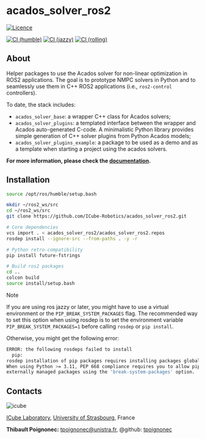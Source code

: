 # acados_solver_ros2

[![Licence](https://img.shields.io/badge/License-Apache%202.0-blue.svg)](https://opensource.org/licenses/Apache-2.0)

[![CI (humble)](https://github.com/ICube-Robotics/acados_solver_ros2/actions/workflows/ci-humble.yml/badge.svg?branch=main)](https://github.com/ICube-Robotics/acados_solver_ros2/actions/workflows/ci-humble.yml)
[![CI (jazzy)](https://github.com/ICube-Robotics/acados_solver_ros2/actions/workflows/ci-jazzy.yaml/badge.svg?branch=main)](https://github.com/ICube-Robotics/acados_solver_ros2/actions/workflows/ci-jazzy.yaml)
[![CI (rolling)](https://github.com/ICube-Robotics/acados_solver_ros2/actions/workflows/ci-rolling.yaml/badge.svg)](https://github.com/ICube-Robotics/acados_solver_ros2/actions/workflows/ci-rolling.yaml)

## About ##

Helper packages to use the Acados solver for non-linear optimization in ROS2 applications.
The goal is to prototype NMPC solvers in Python and to seamlessly use them in C++ ROS2 applications (i.e., `ros2-control` controllers).

To date, the stack includes:
  - `acados_solver_base`: a wrapper C++ class for Acados solvers;
  - `acados_solver_plugins`: a templated interface between the wrapper and Acados auto-generated C-code. A minimalistic Python library provides simple generation of C++ solver plugins from Python Acados models;
  - `acados_solver_plugins_example`: a package to be used as a demo and as a template when starting a project using the acados solvers.


**For more information, please check the [documentation](https://icube-robotics.github.io/acados_solver_ros2/).**

## Installation ##

```bash
source /opt/ros/humble/setup.bash

mkdir ~/ros2_ws/src
cd ~/ros2_ws/src
git clone https://github.com/ICube-Robotics/acados_solver_ros2.git

# Core dependencies
vcs import . < acados_solver_ros2/acados_solver_ros2.repos
rosdep install --ignore-src --from-paths . -y -r

# Python retro-compatibility
pip install future-fstrings

# Build ros2 packages
cd ..
colcon build
source install/setup.bash
```

> [!NOTE]
> If you are using ros jazzy or later, you might have to use a virtual environment or the `PIP_BREAK_SYSTEM_PACKAGES` flag.
> The recommended way to set this option when using rosdep is to set the environment variable
> `PIP_BREAK_SYSTEM_PACKAGES=1` before calling `rosdep` or `pip install`.
>
> Otherwise, you might get the following error:
> ```bash
> ERROR: the following rosdeps failed to install
>   pip:
> rosdep installation of pip packages requires installing packages globally as root.
> When using Python >= 3.11, PEP 668 compliance requires you to allow pip to install alongside
> externally managed packages using the 'break-system-packages' option.
> ```

## Contacts ##
![icube](https://icube.unistra.fr/fileadmin/templates/DUN/icube/images/logo.png)

[ICube Laboratory](https://icube.unistra.fr), [University of Strasbourg](https://www.unistra.fr/), France

__Thibault Poignonec:__ [tpoignonec@unistra.fr](mailto:tpoignonec@unistra.fr), @github: [tpoignonec](https://github.com/ICube-Robotics)
